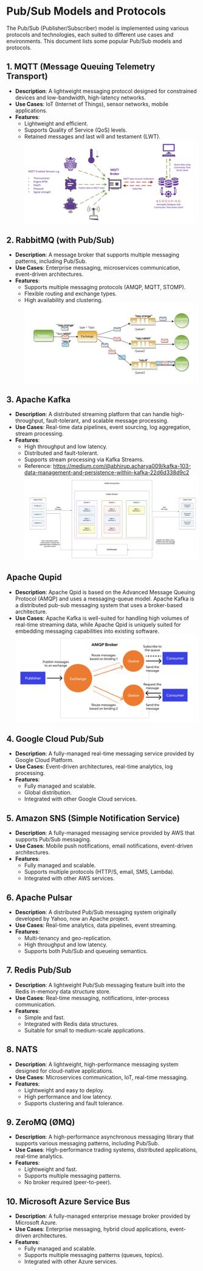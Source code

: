# Pub/Sub Models and Protocols

The Pub/Sub (Publisher/Subscriber) model is implemented using various protocols and technologies, each suited to different use cases and environments. This document lists some popular Pub/Sub models and protocols.

## 1. MQTT (Message Queuing Telemetry Transport)
- **Description**: A lightweight messaging protocol designed for constrained devices and low-bandwidth, high-latency networks.
- **Use Cases**: IoT (Internet of Things), sensor networks, mobile applications.
- **Features**: 
  - Lightweight and efficient.
  - Supports Quality of Service (QoS) levels.
  - Retained messages and last will and testament (LWT).
![](image/mqtt.png)

## 2. RabbitMQ (with Pub/Sub)
- **Description**: A message broker that supports multiple messaging patterns, including Pub/Sub.
- **Use Cases**: Enterprise messaging, microservices communication, event-driven architectures.
- **Features**:
  - Supports multiple messaging protocols (AMQP, MQTT, STOMP).
  - Flexible routing and exchange types.
  - High availability and clustering.
![](image/rbtmq.png)

## 3. Apache Kafka
- **Description**: A distributed streaming platform that can handle high-throughput, fault-tolerant, and scalable message processing.
- **Use Cases**: Real-time data pipelines, event sourcing, log aggregation, stream processing.
- **Features**:
  - High throughput and low latency.
  - Distributed and fault-tolerant.
  - Supports stream processing via Kafka Streams.
  - Reference: https://medium.com/@abhirup.acharya009/kafka-103-data-management-and-persistence-within-kafka-22d6d338d9c2 
![](image/Kafka.png)

## Apache Qupid
- **Description**: Apache Qpid is based on the Advanced Message Queuing Protocol (AMQP) and uses a messaging-queue model. Apache Kafka is a distributed pub-sub messaging system that uses a broker-based architecture. 
- **Use Cases**: Apache Kafka is well-suited for handling high volumes of real-time streaming data, while Apache Qpid is uniquely suited for embedding messaging capabilities into existing software.
![](image/QupidAmqp.png)


## 4. Google Cloud Pub/Sub
- **Description**: A fully-managed real-time messaging service provided by Google Cloud Platform.
- **Use Cases**: Event-driven architectures, real-time analytics, log processing.
- **Features**:
  - Fully managed and scalable.
  - Global distribution.
  - Integrated with other Google Cloud services.

## 5. Amazon SNS (Simple Notification Service)
- **Description**: A fully-managed messaging service provided by AWS that supports Pub/Sub messaging.
- **Use Cases**: Mobile push notifications, email notifications, event-driven architectures.
- **Features**:
  - Fully managed and scalable.
  - Supports multiple protocols (HTTP/S, email, SMS, Lambda).
  - Integrated with other AWS services.

## 6. Apache Pulsar
- **Description**: A distributed Pub/Sub messaging system originally developed by Yahoo, now an Apache project.
- **Use Cases**: Real-time analytics, data pipelines, event streaming.
- **Features**:
  - Multi-tenancy and geo-replication.
  - High throughput and low latency.
  - Supports both Pub/Sub and queueing semantics.

## 7. Redis Pub/Sub
- **Description**: A lightweight Pub/Sub messaging feature built into the Redis in-memory data structure store.
- **Use Cases**: Real-time messaging, notifications, inter-process communication.
- **Features**:
  - Simple and fast.
  - Integrated with Redis data structures.
  - Suitable for small to medium-scale applications.

## 8. NATS
- **Description**: A lightweight, high-performance messaging system designed for cloud-native applications.
- **Use Cases**: Microservices communication, IoT, real-time messaging.
- **Features**:
  - Lightweight and easy to deploy.
  - High performance and low latency.
  - Supports clustering and fault tolerance.

## 9. ZeroMQ (ØMQ)
- **Description**: A high-performance asynchronous messaging library that supports various messaging patterns, including Pub/Sub.
- **Use Cases**: High-performance trading systems, distributed applications, real-time analytics.
- **Features**:
  - Lightweight and fast.
  - Supports multiple messaging patterns.
  - No broker required (peer-to-peer).

## 10. Microsoft Azure Service Bus
- **Description**: A fully-managed enterprise message broker provided by Microsoft Azure.
- **Use Cases**: Enterprise messaging, hybrid cloud applications, event-driven architectures.
- **Features**:
  - Fully managed and scalable.
  - Supports multiple messaging patterns (queues, topics).
  - Integrated with other Azure services.